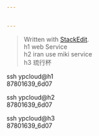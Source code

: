 ```yaml
---


---
```


<blockquote>
<p>Written with <a href="https://stackedit.io/">StackEdit</a>.<br>
h1 web Service<br>
h2 iran use     miki service<br>
h3 琉行杯</p>
</blockquote>
<p>ssh ypcloud@h1<br>
87801639_6d07</p>
<p>ssh ypcloud@h2<br>
87801639_6d07</p>
<p>ssh ypcloud@h3<br>
87801639_6d07</p>

